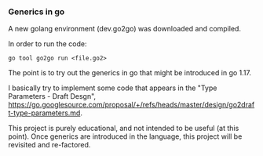 ### Generics in go

A new golang environment (dev.go2go) was downloaded and compiled.

In order to run the code:
```
go tool go2go run <file.go2>
```

The point is to try out the generics in go that might be introduced in go 1.17.

I basically try to implement some code that appears in the "Type Parameters - Draft Desgn", https://go.googlesource.com/proposal/+/refs/heads/master/design/go2draft-type-parameters.md.

This project is purely educational, and not intended to be useful (at this point). Once generics are introduced in the language, this project will be revisited and re-factored.